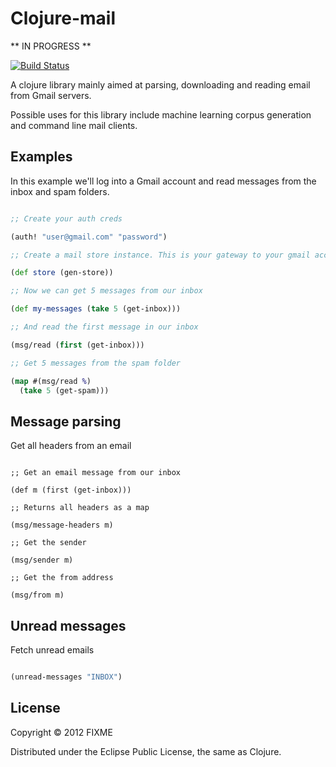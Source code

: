 # Clojure-mail

** IN PROGRESS **

[![Build Status](https://secure.travis-ci.org/owainlewis/clojure-mail.png?branch=master)](http://travis-ci.org/owainlewis/clojure-mail)

A clojure library mainly aimed at parsing, downloading and reading email from Gmail servers. 

Possible uses for this library include machine learning corpus generation and command line mail clients.

## Examples

In this example we'll log into a Gmail account and read messages from the inbox and spam folders.

```clojure

;; Create your auth creds

(auth! "user@gmail.com" "password")

;; Create a mail store instance. This is your gateway to your gmail account.

(def store (gen-store))

;; Now we can get 5 messages from our inbox

(def my-messages (take 5 (get-inbox)))

;; And read the first message in our inbox

(msg/read (first (get-inbox)))

;; Get 5 messages from the spam folder

(map #(msg/read %)
  (take 5 (get-spam)))

```

## Message parsing

Get all headers from an email 

```

;; Get an email message from our inbox

(def m (first (get-inbox)))

;; Returns all headers as a map

(msg/message-headers m)

;; Get the sender 

(msg/sender m)

;; Get the from address

(msg/from m)

```

## Unread messages

Fetch unread emails

```clojure

(unread-messages "INBOX")

```

## License

Copyright © 2012 FIXME

Distributed under the Eclipse Public License, the same as Clojure.
